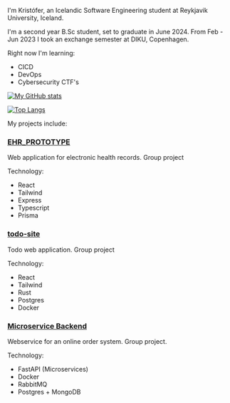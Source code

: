 I'm Kristófer, an Icelandic Software Engineering student at Reykjavik University, Iceland.

I'm a second year B.Sc student, set to graduate in June 2024.
From Feb - Jun 2023 I took an exchange semester at DIKU, Copenhagen.

Right now I'm learning:

* CICD
* DevOps
* Cybersecurity CTF's


[![My GitHub stats](https://github-readme-stats.vercel.app/api?username=kristoferfannar&show_icons=true&theme=github_dark&rank_icon=percentile)](https://github.com/anuraghazra/github-readme-stats)


[![Top Langs](https://github-readme-stats.vercel.app/api/top-langs/?username=kristoferfannar&theme=github_dark&layout=compact)](https://github.com/anuraghazra/github-readme-stats)


My projects include:

### [EHR_PROTOTYPE](https://github.com/Kadayak/EHR_PROTOTYPE)

Web application for electronic health records. Group project

Technology:
* React
* Tailwind
* Express
* Typescript
* Prisma



### [todo-site](https://github.com/lsig/todo-site)

Todo web application. Group project

Technology:
* React
* Tailwind
* Rust
* Postgres
* Docker


### [Microservice Backend](https://github.com/lsig/Microservice-Architecture-Project2)

Webservice for an online order system. Group project.

Technology:
* FastAPI (Microservices)
* Docker
* RabbitMQ
* Postgres + MongoDB
